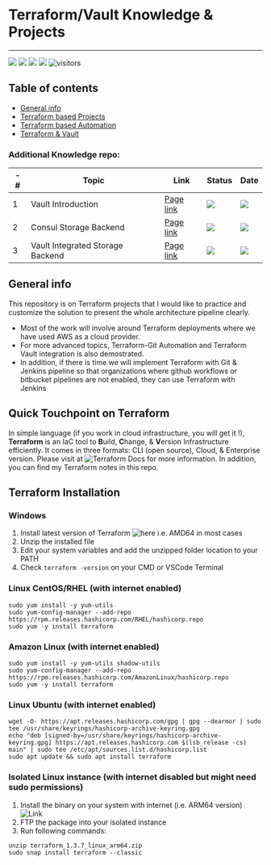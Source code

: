 # Terraform/Vault Knowledge & Projects
------------------------------------------------------------------------------------------------------------------------------------------------------------------------

![](https://img.shields.io/badge/terraform1.3.7-orange) ![](https://img.shields.io/badge/AWS-red) ![](https://img.shields.io/badge/Automation-green) ![](https://img.shields.io/badge/UPDATED-22/Jan/2023-yellow) ![visitors](https://visitor-badge.laobi.icu/badge?page_id=worklifesg.Terraform-Projects)


## Table of contents
* [General info](#general-info)
* [Terraform based Projects](#terraform-based-projects)
* [Terraform based Automation](#terraform-based-automation)
* [Terraform & Vault](#terraform-&-vault)

### Additional Knowledge repo:

-# | Topic  | Link | Status | Date |
| ------------- | ------------- | ------------- | -------------- | ------------- |
| 1 | Vault Introduction  | [Page link](https://github.com/worklifesg/Terraform-Vault-Works/blob/master/Vault_introduction.md) | ![](https://img.shields.io/badge/Completed-green)  | ![](https://img.shields.io/badge/2023-04/Feb-green) |
| 2 | Consul Storage Backend | [Page link](https://github.com/worklifesg/Terraform-Vault-Works/blob/master/Consul-Storage-backend.md) | ![](https://img.shields.io/badge/Completed-green)  | ![](https://img.shields.io/badge/2023-04/Feb-green) |
| 3 | Vault Integrated Storage Backend  | [Page link](https://github.com/worklifesg/Terraform-Vault-Works/blob/master/Consul-Integrated-Storage-Backend.md) | ![](https://img.shields.io/badge/Completed-green)  | ![](https://img.shields.io/badge/2023-04/Feb-green) |

## General info
This repository is on Terraform projects that I would like to practice and customize the solution to present the whole architecture pipeline clearly. 
* Most of the work will involve around Terraform deployments where we have used AWS as a cloud provider. 
* For more advanced topics, Terraform-Git Automation and Terraform Vault integration is also demostrated. 
* In addition, if there is time we will implement Terraform with Git & Jenkins pipeline so that organizations where github workflows or bitbucket pipelines are not enabled, they can use Terraform with Jenkins

## Quick Touchpoint on Terraform

In simple language (if you work in cloud infrastructure, you will get it !), **Terraform** is an IaC tool to **B**uild, **C**hange, & **V**ersion Infrastructure efficiently. It comes in three formats: CLI (open source), Cloud, & Enterprise version. Please visit at ![Terraform Docs](https://developer.hashicorp.com/terraform/docs) for more information. In addition, you can find my Terraform notes in this repo.

## Terraform Installation

### Windows

1. Install latest version of Terraform ![here](https://developer.hashicorp.com/terraform/downloads) i.e. AMD64 in most cases
2. Unzip the installed file
3. Edit your system variables and add the unzipped folder location to your PATH
4. Check ```terraform -version``` on your CMD or VSCode Terminal

### Linux CentOS/RHEL (with internet enabled)

```
sudo yum install -y yum-utils
sudo yum-config-manager --add-repo https://rpm.releases.hashicorp.com/RHEL/hashicorp.repo
sudo yum -y install terraform
```
### Amazon Linux (with internet enabled)

```
sudo yum install -y yum-utils shadow-utils
sudo yum-config-manager --add-repo https://rpm.releases.hashicorp.com/AmazonLinux/hashicorp.repo
sudo yum -y install terraform
```

### Linux Ubuntu (with internet enabled)
```
wget -O- https://apt.releases.hashicorp.com/gpg | gpg --dearmor | sudo tee /usr/share/keyrings/hashicorp-archive-keyring.gpg
echo "deb [signed-by=/usr/share/keyrings/hashicorp-archive-keyring.gpg] https://apt.releases.hashicorp.com $(lsb_release -cs) main" | sudo tee /etc/apt/sources.list.d/hashicorp.list
sudo apt update && sudo apt install terraform
```

### Isolated Linux instance (with internet disabled but might need sudo permissions)

1. Install the binary on your system with internet (i.e. ARM64 version) ![Link](https://developer.hashicorp.com/terraform/downloads)
2. FTP the package into your isolated instance
3. Run following commands:

```
unzip terraform_1.3.7_linux_arm64.zip
sudo snap install terraform --classic
```